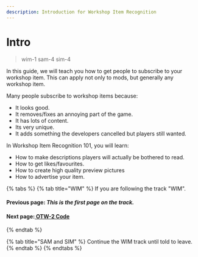 ```yaml
---
description: Introduction for Workshop Item Recognition
---
```


# Intro

> wim-1 sam-4 sim-4

In this guide, we will teach you how to get people to subscribe to your workshop item. This can apply not only to mods, but generally any workshop item.

Many people subscribe to workshop items because:

* It looks good.
* It removes/fixes an annoying part of the game.
* It has lots of content.
* Its very unique.
* It adds something the developers cancelled but players still wanted.

In Workshop Item Recognition 101, you will learn:

* How to make descriptions players will actually be bothered to read.
* How to get likes/favourites.
* How to create high quality preview pictures
* How to advertise your item.



{% tabs %}
{% tab title="WIM" %}
If you are following the track "WIM".

#### Previous page: _This is the first page on the track._

#### Next page:[ OTW-2 Code](../otw-1/otw-2.md)
{% endtab %}

{% tab title="SAM and SIM" %}
Continue the WIM track until told to leave.
{% endtab %}
{% endtabs %}





